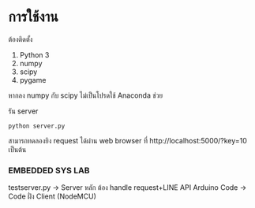 # การใช้งาน 

ต้องติดตั้ง 

1. Python 3
2. numpy
3. scipy
4. pygame

หากลง numpy กับ scipy ไม่เป็นโปรดใช้ Anaconda ช่วย 

รัน server

```
python server.py
```

สามารถทดลองยิง request ได้ผ่าน web browser ที่ http://localhost:5000/?key=10 เป็นต้น

### EMBEDDED SYS LAB
testserver.py -> Server หลัก ต้อง handle request+LINE API
Arduino Code -> Code ฝั่ง Client (NodeMCU)